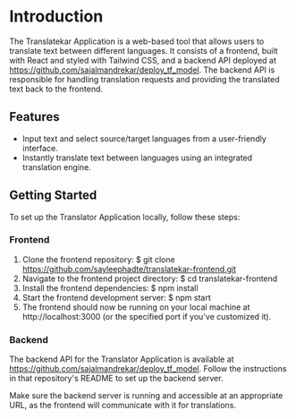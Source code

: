 # Introduction

The Translatekar Application is a web-based tool that allows users to translate text between different languages. It consists of a frontend, built with React and styled with Tailwind CSS, and a backend API deployed at https://github.com/sajalmandrekar/deploy_tf_model. The backend API is responsible for handling translation requests and providing the translated text back to the frontend.

## Features
- Input text and select source/target languages from a user-friendly interface.
- Instantly translate text between languages using an integrated translation engine.

## Getting Started

To set up the Translator Application locally, follow these steps:

### Frontend
1. Clone the frontend repository:
$ git clone https://github.com/sayleephadte/translatekar-frontend.git
2. Navigate to the frontend project directory:
$ cd translatekar-frontend
3. Install the frontend dependencies:
$ npm install
4. Start the frontend development server:
$ npm start
5. The frontend should now be running on your local machine at http://localhost:3000 (or the specified port if you've customized it).

### Backend

The backend API for the Translator Application is available at https://github.com/sajalmandrekar/deploy_tf_model. Follow the instructions in that repository's README to set up the backend server.

Make sure the backend server is running and accessible at an appropriate URL, as the frontend will communicate with it for translations.

